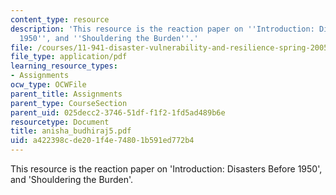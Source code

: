 ```yaml
---
content_type: resource
description: 'This resource is the reaction paper on ''Introduction: Disasters Before
  1950'', and ''Shouldering the Burden''.'
file: /courses/11-941-disaster-vulnerability-and-resilience-spring-2005/a422398cde201f4e74801b591ed772b4_anisha_budhiraj5.pdf
file_type: application/pdf
learning_resource_types:
- Assignments
ocw_type: OCWFile
parent_title: Assignments
parent_type: CourseSection
parent_uid: 025decc2-3746-51df-f1f2-1fd5ad489b6e
resourcetype: Document
title: anisha_budhiraj5.pdf
uid: a422398c-de20-1f4e-7480-1b591ed772b4
---
```

This resource is the reaction paper on 'Introduction: Disasters Before 1950', and 'Shouldering the Burden'.

